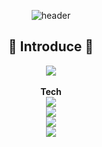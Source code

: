 <!--
**nm45790/nm45790** is a ✨ _special_ ✨ repository because its `README.md` (this file) appears on your GitHub profile.

Here are some ideas to get you started:

- 🔭 I’m currently working on ...
- 🌱 I’m currently learning ...
- 👯 I’m looking to collaborate on ...
- 🤔 I’m looking for help with ...
- 💬 Ask me about ...
- 📫 How to reach me: ...
- 😄 Pronouns: ...
- ⚡ Fun fact: ...
-->

<div align="center">
  
![header](https://capsule-render.vercel.app/api?type=wave&color=auto&height=300&section=header&text=ChanLee🎈&fontSize=55&fontColor=#FFF)

## 🎈 Introduce 🎈
  <a href="https://lyrical-sternum-e97.notion.site/sc-lee-9a8cb17ae5fa438fa74d76fdf23c3ddc" target="_blank">
    <img src="https://img.shields.io/badge/Notion-000000?style=square&logo=Notion&logoColor=white"/>
  </a>
  <br>
  <br>
  <strong>Tech</strong>
  <br>
  <img src="https://img.shields.io/badge/HTML5-E34F26?style=for-the-badge&logo=HTML5&logoColor=white">
  <br>
    <img src="https://img.shields.io/badge/CSS3-1572B6?style=for-the-badge&logo=CSS3&logoColor=white">
  <br>
    <img src="https://img.shields.io/badge/JavaScript-3F7DF1E?style=for-the-badge&logo=JavaScript&logoColor=white">
  <br>
    <img src="https://img.shields.io/badge/React-61DAFB?style=for-the-badge&logo=React&logoColor=black">
</div>

